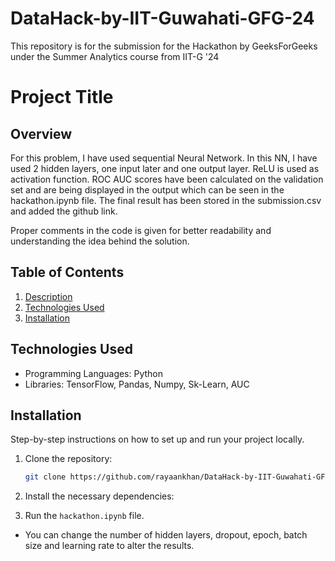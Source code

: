 # DataHack-by-IIT-Guwahati-GFG-24
This repository is for the submission for the Hackathon by GeeksForGeeks under the Summer Analytics course from IIT-G '24

# Project Title

## Overview
For this problem, I have used sequential Neural Network. In this NN, I have used 2 hidden layers, one input later and one output layer. ReLU is used as activation function. 
ROC AUC scores have been calculated on the validation set and are being displayed in the output which can be seen in the hackathon.ipynb file. The final result has been stored in the submission.csv and added the github link.

Proper comments in the code is given for better readability and understanding the idea behind the solution.

## Table of Contents
1. [Description](#description)
2. [Technologies Used](#technologies-used)
3. [Installation](#installation)

## Technologies Used
- Programming Languages: Python
- Libraries: TensorFlow, Pandas, Numpy, Sk-Learn, AUC

## Installation
Step-by-step instructions on how to set up and run your project locally.

1. Clone the repository:
   ```sh
   git clone https://github.com/rayaankhan/DataHack-by-IIT-Guwahati-GFG-24.git
   ```

2. Install the necessary dependencies:

3. Run the `hackathon.ipynb` file.

- You can change the number of hidden layers, dropout, epoch, batch size and learning rate to alter the results.
